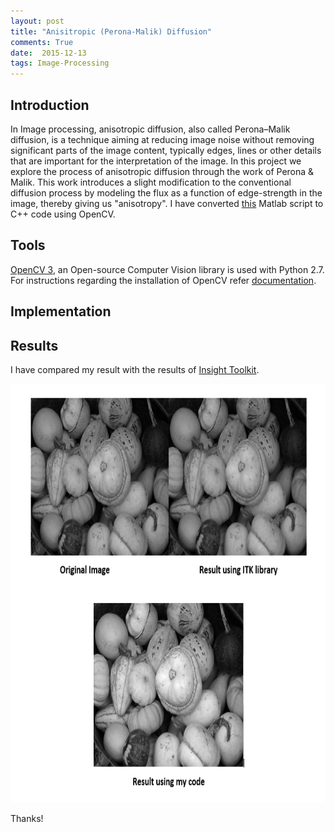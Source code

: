 ```yaml
---
layout: post
title: "Anisitropic (Perona-Malik) Diffusion"
comments: True
date:  2015-12-13
tags: Image-Processing
---
```


## Introduction

In Image processing, anisotropic diffusion, also called Perona–Malik diffusion, is a technique aiming at reducing image noise without removing significant parts of the image content, typically edges, lines or other details that are important for the interpretation of the image. In this project we explore the process of anisotropic diffusion through the work of Perona & Malik. This work introduces a slight modification to the conventional diffusion process by modeling the flux as a function of edge-strength in the image, thereby giving us "anisotropy". I have converted [this](http://www.mathworks.com/matlabcentral/fileexchange/14995-anisotropic-diffusion--perona---malik-/content/anisodiff_Perona-Malik/anisodiff2D.m) Matlab script to C++ code using OpenCV.

## Tools

[OpenCV 3](http://sourceforge.net/projects/opencvlibrary/files/opencv-win/), an Open-source Computer Vision library is used with Python 2.7. For instructions regarding the installation of OpenCV refer [documentation](http://docs.opencv.org/3.0-beta/doc/tutorials/introduction/windows_install/windows_install.html).

## Implementation

<script src="https://gist.github.com/IshankGulati/53a515022c959b14aeee.js"></script>

## Results

I have compared my result with the results of [Insight Toolkit](http://itk.org/ITKExamples/src/Filtering/AnisotropicSmoothing/ComputePeronaMalikAnisotropicDiffusion/Documentation.html).

<center><img src="/assets/perona-malik.PNG" alt="Lena Genetic" style="width:660px;height:670px;"/></center>

Thanks!